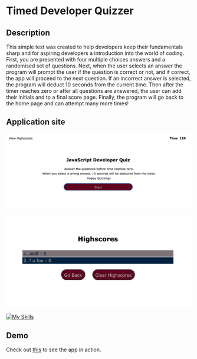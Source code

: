 # Timed Developer Quizzer

## Description
This simple test was created to help developers keep their fundamentals sharp and for aspiring developers a introduction into the world of coding. First, you are presented with four multiple choices answers and a randomised set of questions. 
Next, when the user selects an answer the program will prompt the user if the question is correct or not, and if correct, the app will proceed to the next question. If an incorrect answer is selected, the program will deduct 10 seconds from the current time. 
Then after the timer reaches zero or after all questions are answered, the user can add their initials and to a final score page. Finally, the program will go back to the home page and can attempt many more times! 

## Application site

![Start Quiz Page](assets/img/startPage.png)

![High Scores Page](assets/img/highScores.png)


[![My Skills](https://skills.thijs.gg/icons?i=js,html,css,&theme=light)](https://skills.thijs.gg)

## Demo

Check out [this](-------) to see the app in action.